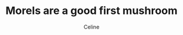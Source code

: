 ---
title: Morels are a good first mushroom
author: Celine
layout: multipage
order: celine
chapter: '011a'
links:
  - text: Next
    to: '/pieces/celine/012'
season: summer
post-count: 164
rank: Member
---